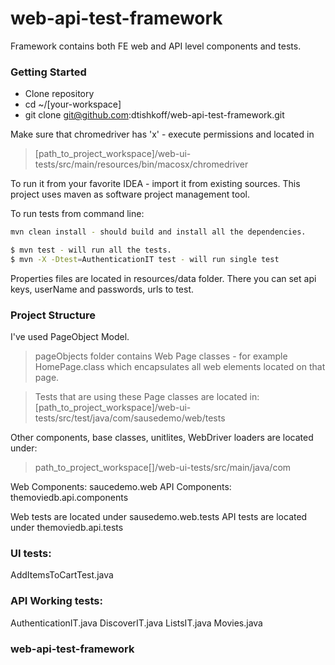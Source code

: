 # web-api-test-framework

Framework contains both FE web and API level components and tests.

### Getting Started

 - Clone repository
 - cd ~/[your-workspace]
 - git clone git@github.com:dtishkoff/web-api-test-framework.git

Make sure that chromedriver has 'x' - execute permissions and located in 
>[path_to_project_workspace]/web-ui-tests/src/main/resources/bin/macosx/chromedriver

To run it from your favorite IDEA - import it from existing sources.
This project uses maven as software project management tool.

To run tests from command line:
```sh
mvn clean install - should build and install all the dependencies.
```

```sh
$ mvn test - will run all the tests.
$ mvn -X -Dtest=AuthenticationIT test - will run single test
```

Properties files are located in resources/data folder. 
There you can set api keys, userName and passwords, urls to test.

### Project Structure

I've used PageObject Model.  
> pageObjects folder contains Web Page classes - for example HomePage.class
which encapsulates all web elements located on that page.

> Tests that are using these Page classes are located in:
 [path_to_project_workspace]/web-ui-tests/src/test/java/com/sausedemo/web/tests
 
 Other components, base classes, unitlites, WebDriver loaders are located under:
 
 > path_to_project_workspace[]/web-ui-tests/src/main/java/com
 
 Web Components: saucedemo.web
 API Components: themoviedb.api.components
 
 Web tests are located under sausedemo.web.tests
 API tests are located under themoviedb.api.tests


### UI tests: 

AddItemsToCartTest.java

### API Working tests:

AuthenticationIT.java
DiscoverIT.java
ListsIT.java
Movies.java





### web-api-test-framework

